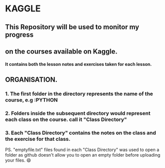 # KAGGLE
## This Repository will be used to monitor my progress 
## on the courses available on Kaggle.

#### It contains both the lesson notes and exercises taken for each lesson.

##          ORGANISATION.
### 1. The first folder in the directory represents the name of the course, e.g :PYTHON
### 2. Folders inside the subsequent directory would represent each class on the course. call it "Class Directory"
### 3. Each "Class Directory" contains the notes on the class and the exercise for that class.

PS. "emptyfile.txt" files found in each "Class Directory" was used to open a folder as github doesn't allow you to open an empty folder before uploading your files. :smile:

